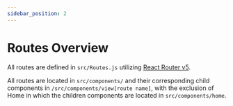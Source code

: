 ```yaml
---
sidebar_position: 2
---
```


# Routes Overview

All routes are defined in `src/Routes.js` utilizing [React Router v5](https://github.com/remix-run/react-router).

All routes are located in `src/components/` and their corresponding child components in `/src/components/view[route name]`, with the exclusion of Home in which the children components are located in `src/components/home`.
